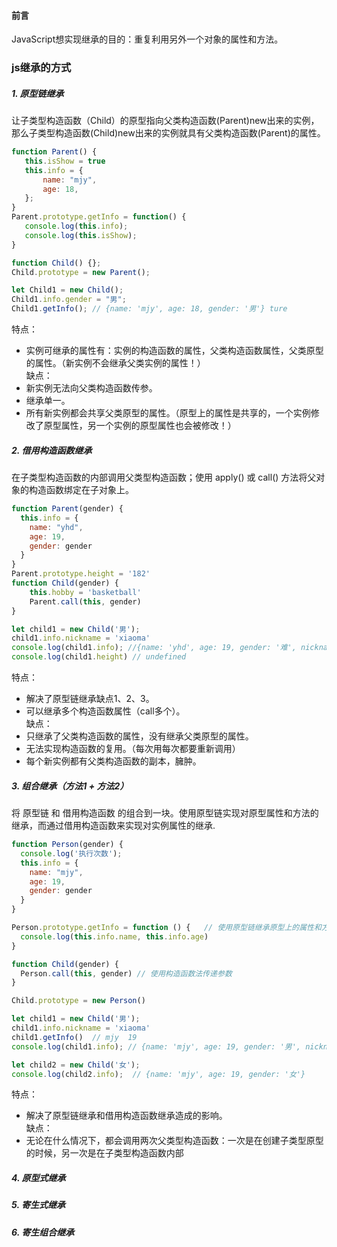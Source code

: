 #### 前言
JavaScript想实现继承的目的：重复利用另外一个对象的属性和方法。

### js继承的方式
##### 1. 原型链继承
让子类型构造函数（Child）的原型指向父类构造函数(Parent)new出来的实例，那么子类型构造函数(Child)new出来的实例就具有父类构造函数(Parent)的属性。

```js
function Parent() {
   this.isShow = true
   this.info = {
       name: "mjy",
       age: 18,
   };
}
Parent.prototype.getInfo = function() {
   console.log(this.info);
   console.log(this.isShow);
}

function Child() {};
Child.prototype = new Parent();

let Child1 = new Child();
Child1.info.gender = "男";
Child1.getInfo(); // {name: 'mjy', age: 18, gender: '男'} ture
```
特点：
* 实例可继承的属性有：实例的构造函数的属性，父类构造函数属性，父类原型的属性。（新实例不会继承父类实例的属性！）       
缺点：    
* 新实例无法向父类构造函数传参。
* 继承单一。
* 所有新实例都会共享父类原型的属性。（原型上的属性是共享的，一个实例修改了原型属性，另一个实例的原型属性也会被修改！）

##### 2. 借用构造函数继承
在子类型构造函数的内部调用父类型构造函数；使用 apply() 或 call() 方法将父对象的构造函数绑定在子对象上。

```js
function Parent(gender) {
  this.info = {
    name: "yhd",
    age: 19,
    gender: gender
  }
}
Parent.prototype.height = '182'
function Child(gender) {
    this.hobby = 'basketball'
    Parent.call(this, gender)
}

let child1 = new Child('男');
child1.info.nickname = 'xiaoma'
console.log(child1.info); //{name: 'yhd', age: 19, gender: '难', nickname: 'xiaoma'}
console.log(child1.height) // undefined
```
特点：
* 解决了原型链继承缺点1、2、3。
* 可以继承多个构造函数属性（call多个）。   
缺点：
* 只继承了父类构造函数的属性，没有继承父类原型的属性。
* 无法实现构造函数的复用。（每次用每次都要重新调用）
* 每个新实例都有父类构造函数的副本，臃肿。

##### 3. 组合继承（方法1 + 方法2）
将 原型链 和 借用构造函数 的组合到一块。使用原型链实现对原型属性和方法的继承，而通过借用构造函数来实现对实例属性的继承.

```js
function Person(gender) {
  console.log('执行次数');
  this.info = {
    name: "mjy",
    age: 19,
    gender: gender
  }
}

Person.prototype.getInfo = function () {   // 使用原型链继承原型上的属性和方法
  console.log(this.info.name, this.info.age)
}

function Child(gender) {
  Person.call(this, gender) // 使用构造函数法传递参数
}

Child.prototype = new Person()

let child1 = new Child('男');
child1.info.nickname = 'xiaoma'
child1.getInfo()  // mjy  19
console.log(child1.info); // {name: 'mjy', age: 19, gender: '男', nickname: 'xiaoma'}

let child2 = new Child('女');  
console.log(child2.info);  // {name: 'mjy', age: 19, gender: '女'}
```
特点：
* 解决了原型链继承和借用构造函数继承造成的影响。\
缺点：
* 无论在什么情况下，都会调用两次父类型构造函数：一次是在创建子类型原型的时候，另一次是在子类型构造函数内部

##### 4. 原型式继承


##### 5. 寄生式继承


##### 6. 寄生组合继承
